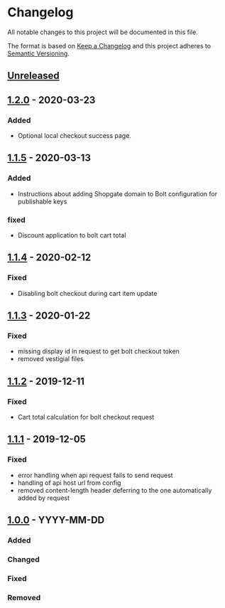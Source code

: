 # Changelog

All notable changes to this project will be documented in this file.

The format is based on [Keep a Changelog](http://keepachangelog.com/) and this project adheres to [Semantic Versioning](http://semver.org/).

## [Unreleased]

## [1.2.0] - 2020-03-23
### Added
- Optional local checkout success page.

## [1.1.5] - 2020-03-13
### Added
- Instructions about adding Shopgate domain to Bolt configuration for publishable keys
### fixed
- Discount application to bolt cart total

## [1.1.4] - 2020-02-12
### Fixed
- Disabling bolt checkout during cart item update

## [1.1.3] - 2020-01-22
### Fixed
- missing display id in request to get bolt checkout token
- removed vestigial files

## [1.1.2] - 2019-12-11
### Fixed
- Cart total calculation for bolt checkout request

## [1.1.1] - 2019-12-05
### Fixed
- error handling when api request fails to send request
- handling of api host url from config
- removed content-length header deferring to the one automatically added by request

## [1.0.0] - YYYY-MM-DD
### Added
### Changed
### Fixed
### Removed


[Unreleased]: https://github.com/shopgate-professional-services/ext-bolt-checkout/compare/v1.2.0...HEAD
[1.2.0]:  https://github.com/shopgate-professional-services/ext-bolt-checkout/compare/v1.1.5...v1.2.0
[1.1.5]: https://github.com/shopgate-professional-services/ext-bolt-checkout/compare/v1.1.4...v1.1.5
[1.1.4]: https://github.com/shopgate-professional-services/ext-bolt-checkout/compare/v1.1.3...v1.1.4
[1.1.3]: https://github.com/shopgate-professional-services/ext-bolt-checkout/compare/v1.1.2...v1.1.3
[1.1.2]: https://github.com/shopgate-professional-services/ext-bolt-checkout/compare/v1.1.1...v1.1.2
[1.1.1]: https://github.com/shopgate-professional-services/ext-bolt-checkout/compare/v1.1.0...v1.1.1
[1.0.0]: https://github.com/shopgate-professional-services/ext-bolt-checkout/compare/v0.0.1...v1.0.0
